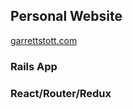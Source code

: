 ## Personal Website 
[garrettstott.com](https://www.garrettstott.com)
### Rails App
### React/Router/Redux
